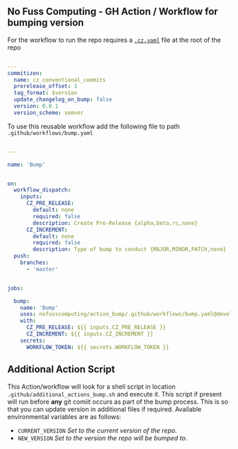 ## No Fuss Computing - GH Action / Workflow for bumping version


For the workflow to run the repo requires a [`.cz.yaml`](https://commitizen-tools.github.io/commitizen/config/#czyaml-or-czyaml) file at the root of the repo

``` yaml

---
commitizen:
  name: cz_conventional_commits
  prerelease_offset: 1
  tag_format: $version
  update_changelog_on_bump: false
  version: 0.0.1
  version_scheme: semver

```

To use this reusable workflow add the following file to path `.github/workflows/bump.yaml`

``` yaml

---

name: 'Bump'


on:
  workflow_dispatch:
    inputs:
      CZ_PRE_RELEASE:
        default: none
        required: false
        description: Create Pre-Release {alpha,beta,rc,none}
      CZ_INCREMENT:
        default: none
        required: false
        description: Type of bump to conduct {MAJOR,MINOR,PATCH,none}
  push:
    branches:
      - 'master'


jobs:

  bump:
    name: 'Bump'
    uses: nofusscomputing/action_bump/.github/workflows/bump.yaml@development
    with:
      CZ_PRE_RELEASE: ${{ inputs.CZ_PRE_RELEASE }}
      CZ_INCREMENT: ${{ inputs.CZ_INCREMENT }}
    secrets:
      WORKFLOW_TOKEN: ${{ secrets.WORKFLOW_TOKEN }}

```


## Additional Action Script

This Action/workflow will look for a shell script in location `.github/additional_actions_bump.sh` and execute it. This script if present will run before **any** git comiit occurs as part of the bump process. This is so that you can update version in additional files if required. Available environmental variables are as follows:

- `CURRENT_VERSION` _Set to the current version of the repo._
- `NEW_VERSION` _Set to the version the repo will be bumped to._

